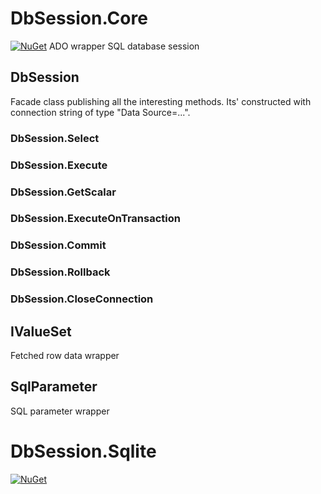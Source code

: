 # DbSession.Core
[![NuGet](https://img.shields.io/nuget/v/MeziTrny.DbSession.Core.svg)](https://www.nuget.org/packages/MeziTrny.DbSession.Core/)
ADO wrapper SQL database session

## DbSession
Facade class publishing all the interesting methods. Its' constructed with connection string of type "Data Source=...".

### DbSession.Select

### DbSession.Execute

### DbSession.GetScalar

### DbSession.ExecuteOnTransaction

### DbSession.Commit

### DbSession.Rollback

### DbSession.CloseConnection

## IValueSet
Fetched row data wrapper

## SqlParameter
SQL parameter wrapper

# DbSession.Sqlite
[![NuGet](https://img.shields.io/nuget/v/MeziTrny.DbSession.Sqlite.svg)](https://www.nuget.org/packages/MeziTrny.DbSession.Sqlite/)
